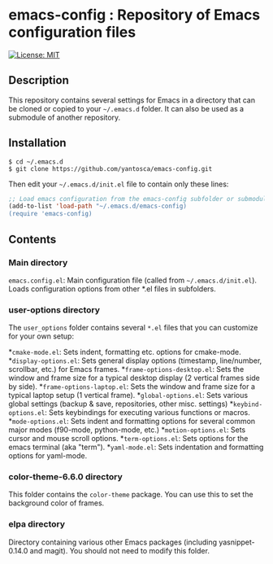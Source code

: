 # emacs-config : Repository of Emacs configuration files

[![License: MIT](https://img.shields.io/badge/License-MIT-blue.svg)](https://opensource.org/licenses/MIT)

## Description

This repository contains several settings for Emacs in a directory that can be cloned or copied to your `~/.emacs.d` folder.  It can also be used as a submodule of another repository.

## Installation

```console
$ cd ~/.emacs.d
$ git clone https://github.com/yantosca/emacs-config.git
```

Then edit your `~/.emacs.d/init.el` file to contain only these lines:

```lisp
;; Load emacs configuration from the emacs-config subfolder or submodule
(add-to-list 'load-path "~/.emacs.d/emacs-config)
(require 'emacs-config)
```

## Contents

### Main directory

 `emacs.config.el`: Main configuration file (called from `~/.emacs.d/init.el`).  Loads configuration options from other *.el files in subfolders.

### user-options directory

The `user_options` folder contains several `*.el` files that you can customize for your own setup:

*`cmake-mode.el`: Sets indent, formatting etc. options for cmake-mode.
*`display-options.el`: Sets general display options (timestamp, line/number, scrollbar, etc.) for Emacs frames.
*`frame-options-desktop.el`: Sets the window and frame size for a typical desktop display (2 vertical frames side by side).
*`frame-options-laptop.el`: Sets the window and frame size for a typical laptop setup (1 vertical frame).
*`global-options.el`: Sets various global settings (backup & save, repositories, other misc. settings)
*`keybind-options.el`: Sets keybindings for executing various functions or macros.
*`mode-options.el`: Sets indent and formatting options for several common major modes (f90-mode, python-mode, etc.)
*`motion-options.el`: Sets cursor and mouse scroll options.
*`term-options.el`: Sets options for the emacs terminal (aka "term").
*`yaml-mode.el`: Sets indentation and formatting options for yaml-mode.

### color-theme-6.6.0 directory

This folder contains the `color-theme` package.  You can use this to set the background color of frames.

### elpa directory

Directory containing various other Emacs packages (including yasnippet-0.14.0 and magit).  You should not need to modify this folder.